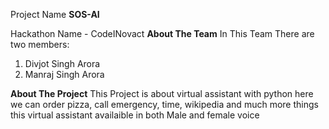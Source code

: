 Project Name **SOS-AI**


Hackathon Name - CodeINovact
**About The Team**
In This Team There are two members:
1. Divjot Singh Arora
2. Manraj Singh Arora

**About The Project**
This Project is about virtual assistant with python here we can order pizza, call emergency, time, wikipedia and much more things
this virtual assistant availaible in both Male and female voice
